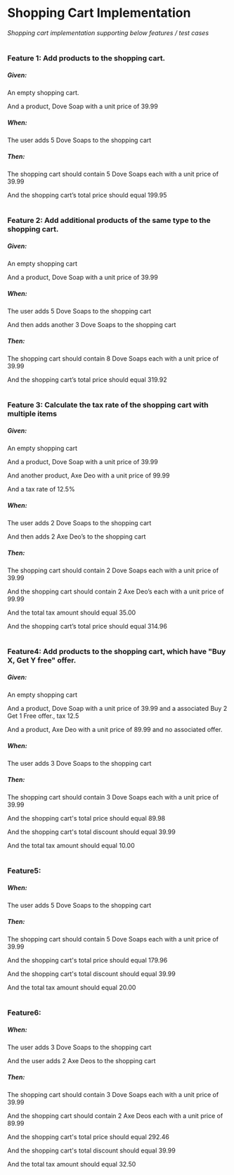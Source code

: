 # Shopping Cart Implementation
###### Shopping cart implementation supporting below features / test cases
#
### Feature 1: Add products to the shopping cart.

##### Given:

An empty shopping cart.

And a product, Dove Soap with a unit price of 39.99

##### When:

The user adds 5 Dove Soaps to the shopping cart

##### Then:

The shopping cart should contain 5 Dove Soaps each with a unit price of 39.99

And the shopping cart’s total price should equal 199.95

# 

### Feature 2: Add additional products of the same type to the shopping cart.

##### Given:

An empty shopping cart

And a product, Dove Soap with a unit price of 39.99

##### When:

The user adds 5 Dove Soaps to the shopping cart

And then adds another 3 Dove Soaps to the shopping cart

##### Then:

The shopping cart should contain 8 Dove Soaps each with a unit price of 39.99

And the shopping cart’s total price should equal 319.92

#

### Feature 3: Calculate the tax rate of the shopping cart with multiple items

##### Given:

An empty shopping cart

And a product, Dove Soap with a unit price of 39.99

And another product, Axe Deo with a unit price of 99.99

And a tax rate of 12.5%

##### When:

The user adds 2 Dove Soaps to the shopping cart

And then adds 2 Axe Deo’s to the shopping cart

##### Then:

The shopping cart should contain 2 Dove Soaps each with a unit price of 39.99

And the shopping cart should contain 2 Axe Deo’s each with a unit price of 99.99

And the total tax amount should equal 35.00

And the shopping cart’s total price should equal 314.96

#

### Feature4: Add products to the shopping cart, which have "Buy X, Get Y free" offer.

##### Given:

An empty shopping cart

And a product, Dove Soap with a unit price of 39.99 and a associated Buy 2 Get 1 Free offer., tax 12.5

And a product, Axe Deo with a unit price of 89.99 and no associated offer.

##### When:

The user adds 3 Dove Soaps to the shopping cart

##### Then:

The shopping cart should contain 3 Dove Soaps each with a unit price of 39.99

And the shopping cart's total price should equal 89.98

And the shopping cart's total discount should equal 39.99

And the total tax amount should equal 10.00

#

### Feature5:

##### When:

The user adds 5 Dove Soaps to the shopping cart

##### Then:

The shopping cart should contain 5 Dove Soaps each with a unit price of 39.99

And the shopping cart's total price should equal 179.96

And the shopping cart's total discount should equal 39.99

And the total tax amount should equal 20.00

#

### Feature6:

##### When:

The user adds 3 Dove Soaps to the shopping cart

And the user adds 2 Axe Deos to the shopping cart

##### Then:

The shopping cart should contain 3 Dove Soaps each with a unit price of 39.99

And the shopping cart should contain 2 Axe Deos each with a unit price of 89.99

And the shopping cart's total price should equal 292.46

And the shopping cart's total discount should equal 39.99

And the total tax amount should equal 32.50
